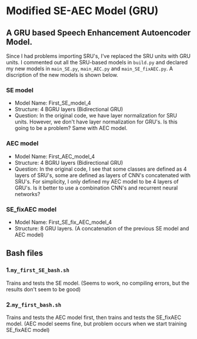 # Modified SE-AEC Model (GRU)

## A GRU based Speech Enhancement Autoencoder Model.

Since I had problems importing SRU's, I've replaced the SRU units with GRU units. I commented out all the SRU-based models in `build.py` and declared my new models in `main_SE.py`, `main_AEC.py` and `main_SE_fixAEC.py`. A discription of the new models is shown below.

### SE model

* Model Name: First_SE_model_4
* Structure: 4 BGRU layers (Bidirectional GRU) 
* Question: In the original code, we have layer normalization for SRU units. However, we don't have layer normalization for GRU's. Is this going to be a problem? Same with AEC model.

### AEC model

* Model Name: First_AEC_model_4
* Structure: 4 BGRU layers (Bidirectional GRU)
* Question: In the original code, I see that some classes are defined as 4 layers of SRU's, some are defined as layers of CNN's concatenated with SRU's. For simplicity, I only defined my AEC model to be 4 layers of GRU's. Is it better to use a combination CNN's and recurrent neural networks? 

### SE_fixAEC model

* Model Name: First_SE_fix_AEC_model_4
* Structure: 8 GRU layers. (A concatenation of the previous SE model and AEC model)


## Bash files
### 1.`my_first_SE_bash.sh`
Trains and tests the SE model.
(Seems to work, no compiling errors, but the results don't seem to be good)
### 2.`my_first_bash.sh`
Trains and tests the AEC model first, then trains and tests the SE_fixAEC model.
(AEC model seems fine, but problem occurs when we start training SE_fixAEC model)

